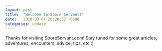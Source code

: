 ```yaml
---
layout: post
title:  "Welcome to Spore Servant!"
date:   2018-03-04 20:26:52 -0500
categories: update
---
```


Thanks for visiting SporeServant.com! Stay tuned for some great articles, adventures, encounters, advice, tips, etc :)
